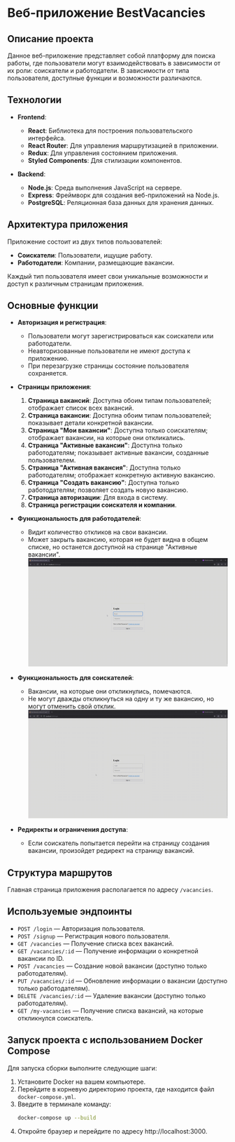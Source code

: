# Веб-приложение BestVacancies

## Описание проекта

Данное веб-приложение представляет собой платформу для поиска работы, где пользователи могут взаимодействовать в зависимости от их роли: соискатели и работодатели. В зависимости от типа пользователя, доступные функции и возможности различаются.

## Технологии

- **Frontend**:
  - **React**: Библиотека для построения пользовательского интерфейса.
  - **React Router**: Для управления маршрутизацией в приложении.
  - **Redux**: Для управления состоянием приложения.
  - **Styled Components**: Для стилизации компонентов.

- **Backend**:
  - **Node.js**: Среда выполнения JavaScript на сервере.
  - **Express**: Фреймворк для создания веб-приложений на Node.js.
  - **PostgreSQL**: Реляционная база данных для хранения данных.

## Архитектура приложения

Приложение состоит из двух типов пользователей:
- **Соискатели**: Пользователи, ищущие работу.
- **Работодатели**: Компании, размещающие вакансии.

Каждый тип пользователя имеет свои уникальные возможности и доступ к различным страницам приложения.

## Основные функции

- **Авторизация и регистрация**:
  - Пользователи могут зарегистрироваться как соискатели или работодатели.
  - Неавторизованные пользователи не имеют доступа к приложению.
  - При перезагрузке страницы состояние пользователя сохраняется.

- **Страницы приложения**:
  1. **Страница вакансий**: Доступна обоим типам пользователей; отображает список всех вакансий.
  2. **Страница вакансии**: Доступна обоим типам пользователей; показывает детали конкретной вакансии.
  3. **Страница "Мои вакансии"**: Доступна только соискателям; отображает вакансии, на которые они откликались.
  4. **Страница "Активные вакансии"**: Доступна только работодателям; показывает активные вакансии, созданные пользователем.
  5. **Страница "Активная вакансия"**: Доступна только работодателям; отображает конкретную активную вакансию.
  6. **Страница "Создать вакансию"**: Доступна только работодателям; позволяет создать новую вакансию.
  7. **Страница авторизации**: Для входа в систему.
  8. **Страница регистрации соискателя и компании**.

- **Функциональность для работодателей**:
  - Видит количество откликов на свои вакансии.
  - Может закрыть вакансию, которая не будет видна в общем списке, но останется доступной на странице "Активные вакансии".
![Описание GIF](/images/compDemo.gif)

- **Функциональность для соискателей**:
  - Вакансии, на которые они откликнулись, помечаются.
  - Не могут дважды откликнуться на одну и ту же вакансию, но могут отменить свой отклик.
![Описание GIF](/images/userDemo.gif)

- **Редиректы и ограничения доступа**:
  - Если соискатель попытается перейти на страницу создания вакансии, произойдет редирект на страницу вакансий.

## Структура маршрутов
Главная страница приложения располагается по адресу `/vacancies`.

## Используемые эндпоинты

- `POST /login` — Авторизация пользователя.
- `POST /signup` — Регистрация нового пользователя.
- `GET /vacancies` — Получение списка всех вакансий.
- `GET /vacancies/:id` — Получение информации о конкретной вакансии по ID.
- `POST /vacancies` — Создание новой вакансии (доступно только работодателям).
- `PUT /vacancies/:id` — Обновление информации о вакансии (доступно только работодателям).
- `DELETE /vacancies/:id` — Удаление вакансии (доступно только работодателям).
- `GET /my-vacancies` — Получение списка вакансий, на которые откликнулся соискатель.

## Запуск проекта с использованием Docker Compose

Для запуска сборки выполните следующие шаги:

1. Установите Docker на вашем компьютере.
2. Перейдите в корневую директорию проекта, где находится файл `docker-compose.yml`.
3. Введите в терминале команду:
   ```bash
   docker-compose up --build

4. Откройте браузер и перейдите по адресу http://localhost:3000.

